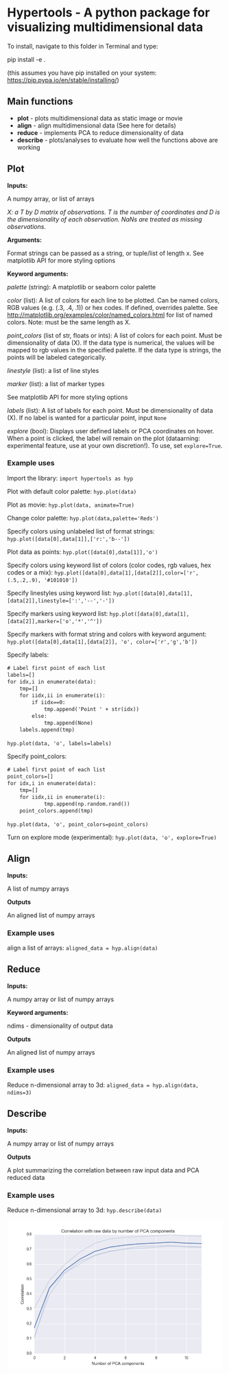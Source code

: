 <h1>Hypertools - A python package for visualizing multidimensional data</h1>

To install, navigate to this folder in Terminal and type:

pip install -e .

(this assumes you have pip installed on your system: https://pip.pypa.io/en/stable/installing/)

<h2>Main functions</h2>

+ <b>plot</b> - plots multidimensional data as static image or movie
+ <b>align</b> - align multidimensional data (See here for details)
+ <b>reduce</b> - implements PCA to reduce dimensionality of data
+ <b>describe</b> - plots/analyses to evaluate how well the functions above are working

<h2>Plot</h2>

<b>Inputs:</b>

A numpy array, or list of arrays

<i>X: a T by D matrix of observations.  T is the number of coordinates
and D is the dimensionality of each observation.  NaNs are
treated as missing observations.</i>

<b>Arguments:</b>

Format strings can be passed as a string, or tuple/list of length x.
See matplotlib API for more styling options

<b>Keyword arguments:</b>

<i>palette</i> (string): A matplotlib or seaborn color palette

<i>color</i> (list): A list of colors for each line to be plotted. Can be named colors, RGB values (e.g. (.3, .4, .1)) or hex codes. If defined, overrides palette. See http://matplotlib.org/examples/color/named_colors.html for list of named colors. Note: must be the same length as X.

<i>point_colors</i> (list of str, floats or ints): A list of colors for each point. Must be dimensionality of data (X). If the data type is numerical, the values will be mapped to rgb values in the specified palette.  If the data type is strings, the points will be labeled categorically.

<i>linestyle</i> (list): a list of line styles

<i>marker</i> (list): a list of marker types

See matplotlib API for more styling options

<i>labels</i> (list): A list of labels for each point. Must be dimensionality of data (X). If no label is wanted for a particular point, input `None`

<i>explore</i> (bool): Displays user defined labels or PCA coordinates on hover. When a point is clicked, the label will remain on the plot (dataarning: experimental feature, use at your own discretion!). To use, set `explore=True`.

<h3>Example uses</h3>

Import the library: `import hypertools as hyp`

Plot with default color palette: `hyp.plot(data)`

Plot as movie: `hyp.plot(data, animate=True)`

Change color palette: `hyp.plot(data,palette='Reds')`

Specify colors using unlabeled list of format strings: `hyp.plot([data[0],data[1]],['r:','b--'])`

Plot data as points: `hyp.plot([data[0],data[1]],'o')`

Specify colors using keyword list of colors (color codes, rgb values, hex codes or a mix): `hyp.plot([data[0],data[1],[data[2]],color=['r', (.5,.2,.9), '#101010'])`

Specify linestyles using keyword list: `hyp.plot([data[0],data[1],[data[2]],linestyle=[':','--','-'])`

Specify markers using keyword list: `hyp.plot([data[0],data[1],[data[2]],marker=['o','*','^'])`

Specify markers with format string and colors with keyword argument: `hyp.plot([data[0],data[1],[data[2]], 'o', color=['r','g','b'])`

Specify labels:
```
# Label first point of each list
labels=[]
for idx,i in enumerate(data):
    tmp=[]
    for iidx,ii in enumerate(i):
        if iidx==0:
            tmp.append('Point ' + str(idx))
        else:
            tmp.append(None)
    labels.append(tmp)

hyp.plot(data, 'o', labels=labels)
```

Specify point_colors:
```
# Label first point of each list
point_colors=[]
for idx,i in enumerate(data):
    tmp=[]
    for iidx,ii in enumerate(i):
            tmp.append(np.random.rand())
    point_colors.append(tmp)

hyp.plot(data, 'o', point_colors=point_colors)
```

Turn on explore mode (experimental): `hyp.plot(data, 'o', explore=True)`

<h2>Align</h2>

<b>Inputs:</b>

A list of numpy arrays

<b>Outputs</b>

An aligned list of numpy arrays

<h3>Example uses</h3>

align a list of arrays: `aligned_data = hyp.align(data)`

<h2>Reduce</h2>

<b>Inputs:</b>

A numpy array or list of numpy arrays

<b>Keyword arguments:</b>

ndims - dimensionality of output data

<b>Outputs</b>

An aligned list of numpy arrays

<h3>Example uses</h3>

Reduce n-dimensional array to 3d: `aligned_data = hyp.align(data, ndims=3)`

<h2>Describe</h2>

<b>Inputs:</b>

A numpy array or list of numpy arrays

<b>Outputs</b>

A plot summarizing the correlation between raw input data and PCA reduced data

<h3>Example uses</h3>

Reduce n-dimensional array to 3d: `hyp.describe(data)`

![Describe Example](images/describe_example.png)
